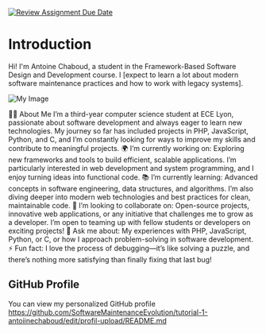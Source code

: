 [![Review Assignment Due Date](https://classroom.github.com/assets/deadline-readme-button-22041afd0340ce965d47ae6ef1cefeee28c7c493a6346c4f15d667ab976d596c.svg)](https://classroom.github.com/a/LQr4ft17)
# Introduction
Hi! I'm Antoine Chaboud, a student in the Framework-Based Software Design and Development course. 
I [expect to learn a lot about modern software maintenance practices and how to work with legacy systems].

![My Image](photoAntoineGithub.PNG")  <!-- Link to the uploaded image -->


👨‍💻 About Me
I’m a third-year computer science student at ECE Lyon, passionate about software development and always eager to learn new technologies. My journey so far has included projects in PHP, JavaScript, Python, and C, and I’m constantly looking for ways to improve my skills and contribute to meaningful projects.
🌍 I’m currently working on:
Exploring new frameworks and tools to build efficient, scalable applications. I’m particularly interested in web development and system programming, and I enjoy turning ideas into functional code.
📚 I’m currently learning:
Advanced concepts in software engineering, data structures, and algorithms. I’m also diving deeper into modern web technologies and best practices for clean, maintainable code.
🤝 I’m looking to collaborate on:
Open-source projects, innovative web applications, or any initiative that challenges me to grow as a developer. I’m open to teaming up with fellow students or developers on exciting projects!
💬 Ask me about:
My experiences with PHP, JavaScript, Python, or C, or how I approach problem-solving in software development.
⚡ Fun fact:
I love the process of debugging—it’s like solving a puzzle, and there’s nothing more satisfying than finally fixing that last bug!

## GitHub Profile

You can view my personalized GitHub profile https://github.com/SoftwareMaintenanceEvolution/tutorial-1-antoiinechaboud/edit/profil-upload/README.md

